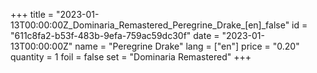 +++
title = "2023-01-13T00:00:00Z_Dominaria_Remastered_Peregrine_Drake_[en]_false"
id = "611c8fa2-b53f-483b-9efa-759ac59dc30f"
date = "2023-01-13T00:00:00Z"
name = "Peregrine Drake"
lang = ["en"]
price = "0.20"
quantity = 1
foil = false
set = "Dominaria Remastered"
+++
